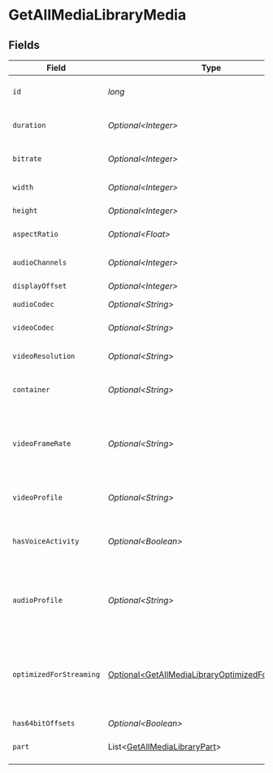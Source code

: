 # GetAllMediaLibraryMedia


## Fields

| Field                                                                                                                    | Type                                                                                                                     | Required                                                                                                                 | Description                                                                                                              | Example                                                                                                                  |
| ------------------------------------------------------------------------------------------------------------------------ | ------------------------------------------------------------------------------------------------------------------------ | ------------------------------------------------------------------------------------------------------------------------ | ------------------------------------------------------------------------------------------------------------------------ | ------------------------------------------------------------------------------------------------------------------------ |
| `id`                                                                                                                     | *long*                                                                                                                   | :heavy_check_mark:                                                                                                       | Unique media identifier.                                                                                                 | 387322                                                                                                                   |
| `duration`                                                                                                               | *Optional\<Integer>*                                                                                                     | :heavy_minus_sign:                                                                                                       | Duration of the media in milliseconds.                                                                                   | 9610350                                                                                                                  |
| `bitrate`                                                                                                                | *Optional\<Integer>*                                                                                                     | :heavy_minus_sign:                                                                                                       | Bitrate in bits per second.                                                                                              | 25512                                                                                                                    |
| `width`                                                                                                                  | *Optional\<Integer>*                                                                                                     | :heavy_minus_sign:                                                                                                       | Video width in pixels.                                                                                                   | 3840                                                                                                                     |
| `height`                                                                                                                 | *Optional\<Integer>*                                                                                                     | :heavy_minus_sign:                                                                                                       | Video height in pixels.                                                                                                  | 1602                                                                                                                     |
| `aspectRatio`                                                                                                            | *Optional\<Float>*                                                                                                       | :heavy_minus_sign:                                                                                                       | Aspect ratio of the video.                                                                                               | 2.35                                                                                                                     |
| `audioChannels`                                                                                                          | *Optional\<Integer>*                                                                                                     | :heavy_minus_sign:                                                                                                       | Number of audio channels.                                                                                                | 6                                                                                                                        |
| `displayOffset`                                                                                                          | *Optional\<Integer>*                                                                                                     | :heavy_minus_sign:                                                                                                       | N/A                                                                                                                      | 50                                                                                                                       |
| `audioCodec`                                                                                                             | *Optional\<String>*                                                                                                      | :heavy_minus_sign:                                                                                                       | Audio codec used.                                                                                                        | eac3                                                                                                                     |
| `videoCodec`                                                                                                             | *Optional\<String>*                                                                                                      | :heavy_minus_sign:                                                                                                       | Video codec used.                                                                                                        | hevc                                                                                                                     |
| `videoResolution`                                                                                                        | *Optional\<String>*                                                                                                      | :heavy_minus_sign:                                                                                                       | Video resolution (e.g., 4k).                                                                                             | 4k                                                                                                                       |
| `container`                                                                                                              | *Optional\<String>*                                                                                                      | :heavy_minus_sign:                                                                                                       | File container type.                                                                                                     | mkv                                                                                                                      |
| `videoFrameRate`                                                                                                         | *Optional\<String>*                                                                                                      | :heavy_minus_sign:                                                                                                       | Frame rate of the video. Values found include NTSC, PAL, 24p<br/>                                                        | 24p                                                                                                                      |
| `videoProfile`                                                                                                           | *Optional\<String>*                                                                                                      | :heavy_minus_sign:                                                                                                       | Video profile (e.g., main 10).                                                                                           | main 10                                                                                                                  |
| `hasVoiceActivity`                                                                                                       | *Optional\<Boolean>*                                                                                                     | :heavy_minus_sign:                                                                                                       | Indicates whether voice activity is detected.                                                                            | false                                                                                                                    |
| `audioProfile`                                                                                                           | *Optional\<String>*                                                                                                      | :heavy_minus_sign:                                                                                                       | The audio profile used for the media (e.g., DTS, Dolby Digital, etc.).                                                   | dts                                                                                                                      |
| `optimizedForStreaming`                                                                                                  | [Optional\<GetAllMediaLibraryOptimizedForStreaming>](../../models/operations/GetAllMediaLibraryOptimizedForStreaming.md) | :heavy_minus_sign:                                                                                                       | Has this media been optimized for streaming. NOTE: This can be 0, 1, false or true                                       |                                                                                                                          |
| `has64bitOffsets`                                                                                                        | *Optional\<Boolean>*                                                                                                     | :heavy_minus_sign:                                                                                                       | N/A                                                                                                                      | false                                                                                                                    |
| `part`                                                                                                                   | List\<[GetAllMediaLibraryPart](../../models/operations/GetAllMediaLibraryPart.md)>                                       | :heavy_minus_sign:                                                                                                       | An array of parts for this media item.                                                                                   |                                                                                                                          |